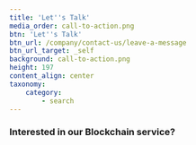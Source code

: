 ```yaml
---
title: 'Let''s Talk'
media_order: call-to-action.png
btn: 'Let''s Talk'
btn_url: /company/contact-us/leave-a-message
btn_url_target: _self
background: call-to-action.png
height: 197
content_align: center
taxonomy:
    category:
        - search
---
```


### **Interested in our Blockchain service?**